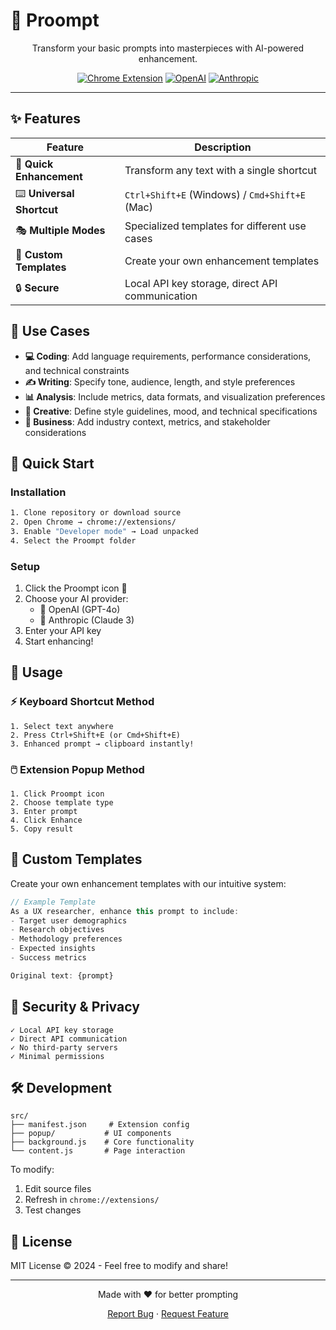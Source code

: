 # 🎯 Proompt

<div align="center">

Transform your basic prompts into masterpieces with AI-powered enhancement.

[![Chrome Extension](https://img.shields.io/badge/Chrome-Extension-blue.svg?style=for-the-badge&logo=google-chrome&logoColor=white)](chrome://extensions/)
[![OpenAI](https://img.shields.io/badge/OpenAI-GPT--4o-412991.svg?style=for-the-badge&logo=openai&logoColor=white)](https://platform.openai.com)
[![Anthropic](https://img.shields.io/badge/Anthropic-Claude%203-6B48FF.svg?style=for-the-badge)](https://anthropic.com)

</div>

---

## ✨ Features

<div align="center">

| Feature | Description |
|---------|-------------|
| 🚀 **Quick Enhancement** | Transform any text with a single shortcut |
| ⌨️ **Universal Shortcut** | `Ctrl+Shift+E` (Windows) / `Cmd+Shift+E` (Mac) |
| 🎭 **Multiple Modes** | Specialized templates for different use cases |
| 🎨 **Custom Templates** | Create your own enhancement templates |
| 🔒 **Secure** | Local API key storage, direct API communication |

</div>

## 🎯 Use Cases

- **💻 Coding**: Add language requirements, performance considerations, and technical constraints
- **✍️ Writing**: Specify tone, audience, length, and style preferences
- **📊 Analysis**: Include metrics, data formats, and visualization preferences
- **🎨 Creative**: Define style guidelines, mood, and technical specifications
- **💼 Business**: Add industry context, metrics, and stakeholder considerations

## 🚀 Quick Start

### Installation
```bash
1. Clone repository or download source
2. Open Chrome → chrome://extensions/
3. Enable "Developer mode" → Load unpacked
4. Select the Proompt folder
```

### Setup
1. Click the Proompt icon 🎯
2. Choose your AI provider:
   - 🤖 OpenAI (GPT-4o)
   - 🧠 Anthropic (Claude 3)
3. Enter your API key
4. Start enhancing!

## 💫 Usage

### ⚡ Keyboard Shortcut Method
```
1. Select text anywhere
2. Press Ctrl+Shift+E (or Cmd+Shift+E)
3. Enhanced prompt → clipboard instantly!
```

### 🖱️ Extension Popup Method
```
1. Click Proompt icon
2. Choose template type
3. Enter prompt
4. Click Enhance
5. Copy result
```

## 🎨 Custom Templates

Create your own enhancement templates with our intuitive system:

```javascript
// Example Template
As a UX researcher, enhance this prompt to include: 
- Target user demographics
- Research objectives
- Methodology preferences
- Expected insights
- Success metrics

Original text: {prompt}
```

## 🔐 Security & Privacy

```plaintext
✓ Local API key storage
✓ Direct API communication
✓ No third-party servers
✓ Minimal permissions
```

## 🛠️ Development

```plaintext
src/
├── manifest.json     # Extension config
├── popup/           # UI components
├── background.js    # Core functionality
└── content.js       # Page interaction
```

To modify:
1. Edit source files
2. Refresh in `chrome://extensions/`
3. Test changes

## 📜 License

MIT License © 2024 - Feel free to modify and share!

---

<div align="center">

Made with ❤️ for better prompting

[Report Bug](https://github.com/yourusername/proompt/issues) · [Request Feature](https://github.com/yourusername/proompt/issues)

</div> 